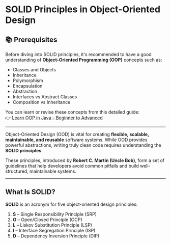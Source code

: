 # SOLID Principles in Object-Oriented Design

## 📚 Prerequisites

Before diving into SOLID principles, it's recommended to have a good understanding of **Object-Oriented Programming (OOP)** concepts such as:

- Classes and Objects
- Inheritance
- Polymorphism
- Encapsulation
- Abstraction
- Interfaces vs Abstract Classes
- Composition vs Inheritance

You can learn or revise these concepts from this detailed guide:  
👉 [Learn OOP in Java – Beginner to Advanced](../oops/01-introduction.md)

---


Object-Oriented Design (OOD) is vital for creating **flexible, scalable, maintainable, and reusable** software systems. While OOD provides powerful abstractions, writing truly clean code requires understanding the **SOLID principles**.

These principles, introduced by **Robert C. Martin (Uncle Bob)**, form a set of guidelines that help developers avoid common pitfalls and build well-structured, maintainable systems.

---

## What Is SOLID?

**SOLID** is an acronym for five object-oriented design principles:

1. **S** – Single Responsibility Principle (SRP)  
2. **O** – Open/Closed Principle (OCP)  
3. **L** – Liskov Substitution Principle (LSP)  
4. **I** – Interface Segregation Principle (ISP)  
5. **D** – Dependency Inversion Principle (DIP)
